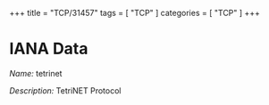 +++
title = "TCP/31457"
tags = [ "TCP" ]
categories = [ "TCP" ]
+++

# IANA Data

_Name:_ tetrinet

_Description:_ TetriNET Protocol

